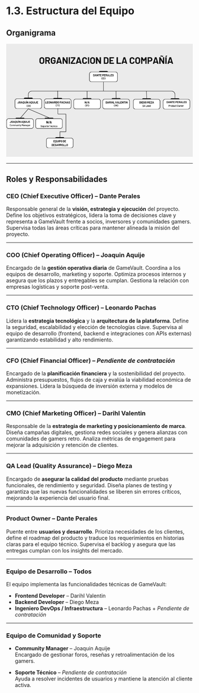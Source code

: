 # 1.3. Estructura del Equipo

## Organigrama

![Organigrama](compania.png)

---

## Roles y Responsabilidades

### CEO (Chief Executive Officer) – Dante Perales
Responsable general de la **visión, estrategia y ejecución** del proyecto. Define los objetivos estratégicos, lidera la toma de decisiones clave y representa a GameVault frente a socios, inversores y comunidades gamers. Supervisa todas las áreas críticas para mantener alineada la misión del proyecto.

---

### COO (Chief Operating Officer) – Joaquin Aquije
Encargado de la **gestión operativa diaria** de GameVault. Coordina a los equipos de desarrollo, marketing y soporte. Optimiza procesos internos y asegura que los plazos y entregables se cumplan. Gestiona la relación con empresas logísticas y soporte post-venta.

---

### CTO (Chief Technology Officer) – Leonardo Pachas
Lidera la **estrategia tecnológica** y la **arquitectura de la plataforma**. Define la seguridad, escalabilidad y elección de tecnologías clave. Supervisa al equipo de desarrollo (frontend, backend e integraciones con APIs externas) garantizando estabilidad y alto rendimiento.

---

### CFO (Chief Financial Officer) – *Pendiente de contratación*
Encargado de la **planificación financiera** y la sostenibilidad del proyecto. Administra presupuestos, flujos de caja y evalúa la viabilidad económica de expansiones. Lidera la búsqueda de inversión externa y modelos de monetización.  

---

### CMO (Chief Marketing Officer) – Darihl Valentin
Responsable de la **estrategia de marketing y posicionamiento de marca**. Diseña campañas digitales, gestiona redes sociales y genera alianzas con comunidades de gamers retro. Analiza métricas de engagement para mejorar la adquisición y retención de clientes.

---

### QA Lead (Quality Assurance) – Diego Meza
Encargado de **asegurar la calidad del producto** mediante pruebas funcionales, de rendimiento y seguridad. Diseña planes de testing y garantiza que las nuevas funcionalidades se liberen sin errores críticos, mejorando la experiencia del usuario final.

---

### Product Owner – Dante Perales
Puente entre **usuarios y desarrollo**. Prioriza necesidades de los clientes, define el roadmap del producto y traduce los requerimientos en historias claras para el equipo técnico. Supervisa el backlog y asegura que las entregas cumplan con los insights del mercado.

---

### Equipo de Desarrollo – Todos
El equipo implementa las funcionalidades técnicas de GameVault:
- **Frontend Developer** – Darihl Valentin  
- **Backend Developer** – Diego Meza  
- **Ingeniero DevOps / Infraestructura** – Leonardo Pachas + *Pendiente de contratación*  

---

### Equipo de Comunidad y Soporte
- **Community Manager** – Joaquin Aquije  
  Encargado de gestionar foros, reseñas y retroalimentación de los gamers.  

- **Soporte Técnico** – *Pendiente de contratación*  
  Ayuda a resolver incidentes de usuarios y mantiene la atención al cliente activa.  
